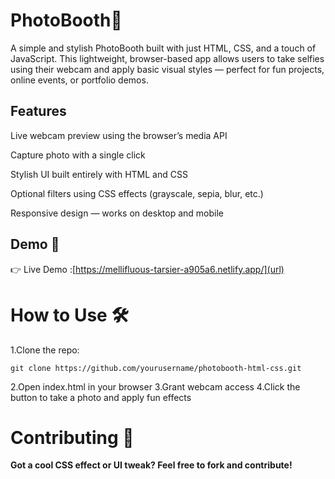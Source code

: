 # PhotoBooth📸
A simple and stylish PhotoBooth built with just HTML, CSS, and a touch of JavaScript. This lightweight, browser-based app allows users to take selfies using their webcam and apply basic visual styles — perfect for fun projects, online events, or portfolio demos.

## Features
Live webcam preview using the browser’s media API

Capture photo with a single click

Stylish UI built entirely with HTML and CSS

Optional filters using CSS effects (grayscale, sepia, blur, etc.)

Responsive design — works on desktop and mobile

## Demo 🚀
👉 Live Demo :[https://mellifluous-tarsier-a905a6.netlify.app/](url)

# How to Use 🛠
1.Clone the repo:
```
git clone https://github.com/yourusername/photobooth-html-css.git
```
2.Open index.html in your browser
3.Grant webcam access
4.Click the button to take a photo and apply fun effects

# Contributing 🙌 
**Got a cool CSS effect or UI tweak? Feel free to fork and contribute!**

